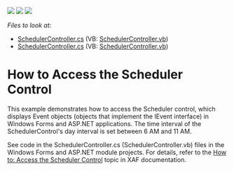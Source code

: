 <!-- default badges list -->
![](https://img.shields.io/endpoint?url=https://codecentral.devexpress.com/api/v1/VersionRange/128587240/13.1.4%2B)
[![](https://img.shields.io/badge/Open_in_DevExpress_Support_Center-FF7200?style=flat-square&logo=DevExpress&logoColor=white)](https://supportcenter.devexpress.com/ticket/details/E225)
[![](https://img.shields.io/badge/📖_How_to_use_DevExpress_Examples-e9f6fc?style=flat-square)](https://docs.devexpress.com/GeneralInformation/403183)
<!-- default badges end -->
<!-- default file list -->
*Files to look at*:

* [SchedulerController.cs](./CS/HowToAccessSchedulerControl.Module.Web/SchedulerController.cs) (VB: [SchedulerController.vb](./VB/HowToAccessSchedulerControl.Module.Web/SchedulerController.vb))
* [SchedulerController.cs](./CS/HowToAccessSchedulerControl.Module.Win/SchedulerController.cs) (VB: [SchedulerController.vb](./VB/HowToAccessSchedulerControl.Module.Win/SchedulerController.vb))
<!-- default file list end -->
# How to Access the Scheduler Control


<p>This example demonstrates how to access the Scheduler control, which displays Event objects (objects that implement the IEvent interface) in Windows Forms and ASP.NET applications. The time interval of the SchedulerControl's day interval is set between 6 AM and 11 AM.</p><p>See code in the SchedulerController.cs (SchedulerController.vb) files in the Windows Forms and ASP.NET module projects. For details, refer to the <a href="http://documentation.devexpress.com/#Xaf/CustomDocument2814">How to: Access the Scheduler Control</a> topic in XAF documentation.</p>

<br/>



